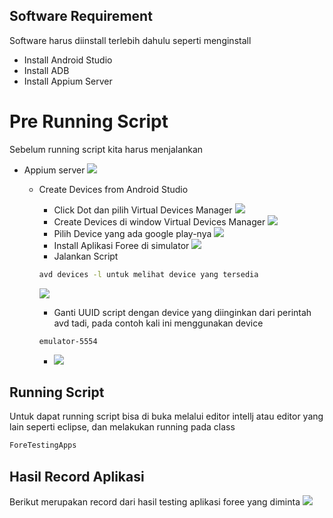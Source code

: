 ## Software Requirement
Software harus diinstall terlebih dahulu seperti menginstall
- Install Android Studio
- Install ADB
- Install Appium Server

# Pre Running Script
Sebelum running script kita harus menjalankan
- Appium server ![](screenshoot/AppiumServer.png)
  - Create Devices from Android Studio
    - Click Dot dan pilih Virtual Devices Manager ![](screenshoot/AndroidStudioDevices.png)
    - Create Devices di window Virtual Devices Manager ![](screenshoot/CreateDevices.png)
    - Pilih Device yang ada google play-nya ![](screenshoot/DeviceGooglePlay.png)
    - Install Aplikasi Foree di simulator ![](screenshoot/InstallForee.png)
    - Jalankan Script
    ```bash
    avd devices -l untuk melihat device yang tersedia
    ```
    ![](screenshoot/avd.png)
   
    - Ganti UUID script dengan device yang diinginkan dari perintah avd tadi, pada contoh kali ini menggunakan device 
    ```
    emulator-5554
    ```
    - ![](screenshoot/ChangeUUIDCode.png)
    

## Running Script
Untuk dapat running script bisa di buka melalui editor intellj atau editor yang lain seperti eclipse, dan melakukan running pada class
```bash
ForeTestingApps
```

## Hasil Record Aplikasi
Berikut merupakan record dari hasil testing aplikasi foree yang diminta
![](screenshoot/FinalResult.gif)